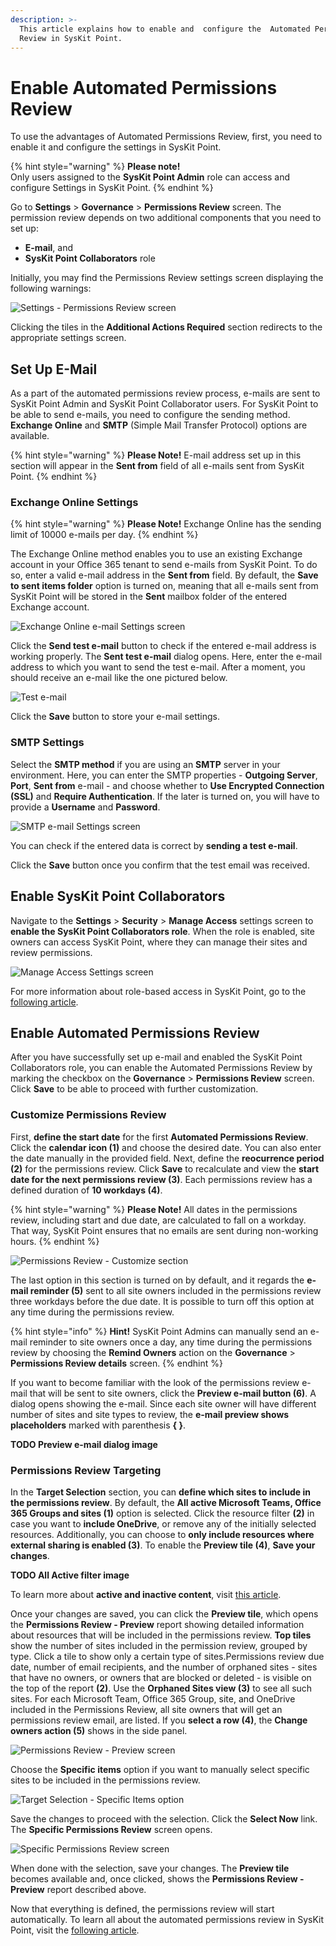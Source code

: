 ```yaml
---
description: >-
  This article explains how to enable and  configure the  Automated Permissions
  Review in SysKit Point.
---
```


# Enable Automated Permissions Review

To use the advantages of Automated Permissions Review, first, you need to enable it and configure the settings in SysKit Point.

{% hint style="warning" %}
**Please note!**   
Only users assigned to the **SysKit Point Admin** role can access and configure Settings in SysKit Point.
{% endhint %}

Go to **Settings** &gt; **Governance** &gt; **Permissions Review** screen. The permission review depends on two additional components that you need to set up: 
* **E-mail**, and
* **SysKit Point Collaborators** role 

Initially, you may find the Permissions Review settings screen displaying the following warnings: 

![Settings - Permissions Review screen](../.gitbook/assets/enable-automated-permissions-review_permissions-review-settings-screen%20%281%29.png)

Clicking the tiles in the **Additional Actions Required** section redirects to the appropriate settings screen.

## **Set Up E-Mail**

As a part of the automated permissions review process, e-mails are sent to SysKit Point Admin and SysKit Point Collaborator users. For SysKit Point to be able to send e-mails, you need to configure the sending method. **Exchange Online** and **SMTP** \(Simple Mail Transfer Protocol\) options are available.

{% hint style="warning" %}
**Please Note!** E-mail address set up in this section will appear in the **Sent from** field of all e-mails sent from SysKit Point.
{% endhint %}

### Exchange Online Settings

{% hint style="warning" %}
**Please Note!** Exchange Online has the sending limit of 10000 e-mails per day.
{% endhint %}

The Exchange Online method enables you to use an existing Exchange account in your Office 365 tenant to send e-mails from SysKit Point. To do so, enter a valid e-mail address in the **Sent from** field. By default, the **Save to sent items folder** option is turned on, meaning that all e-mails sent from SysKit Point will be stored in the **Sent** mailbox folder of the entered Exchange account.

![Exchange Online e-mail Settings screen](../.gitbook/assets/enable-automated-permissions-review_exchange-online-e-mail-settings-screen.png)

Click the **Send test e-mail** button to check if the entered e-mail address is working properly. The **Sent test e-mail** dialog opens. Here, enter the e-mail address to which you want to send the test e-mail. After a moment, you should receive an e-mail like the one pictured below.

![Test e-mail](../.gitbook/assets/enable-automated-permissions-review_test-e-mail.png)

Click the **Save** button to store your e-mail settings.

### SMTP Settings

Select the **SMTP method** if you are using an **SMTP** server in your environment. Here, you can enter the SMTP properties - **Outgoing Server**, **Port**, **Sent from** e-mail - and choose whether to **Use Encrypted Connection \(SSL\)** and **Require Authentication**. If the later is turned on, you will have to provide a **Username** and **Password**.

![SMTP e-mail Settings screen](../.gitbook/assets/enable-automated-permissions-review_smtp-e-mail-settings-screen.png)

You can check if the entered data is correct by **sending a test e-mail**.

Click the **Save** button once you confirm that the test email was received.

## **Enable SysKit Point Collaborators**

Navigate to the **Settings** &gt; **Security** &gt; **Manage Access** settings screen to **enable the SysKit Point Collaborators role**.
When the role is enabled, site owners can access SysKit Point, where they can manage their sites and review permissions. 

![Manage Access Settings screen](../.gitbook/assets/enable-automated-permissions-review_manage-access-settings-screen.png)

For more information about role-based access in SysKit Point, go to the [following article](enable-role-based-access.md).

## **Enable Automated Permissions Review**

After you have successfully set up e-mail and enabled the SysKit Point Collaborators role, you can enable the Automated Permissions Review by marking the checkbox on the **Governance** &gt; **Permissions Review** screen.
Click **Save** to be able to proceed with further customization.

### **Customize Permissions Review**

First, **define the start date** for the first **Automated Permissions Review**. Click the **calendar icon (1)** and choose the desired date. You can also enter the date manually in the provided field. Next, define the **reocurrence period (2)** for the permissions review. Click **Save** to recalculate and view the **start date for the next permissions review (3)**. Each permissions review has a defined duration of **10 workdays (4)**.

{% hint style="warning" %}
**Please Note!** 
All dates in the permissions review, including start and due date, are calculated to fall on a workday. That way, SysKit Point ensures that no emails are sent during non-working hours.
{% endhint %}

![Permissions Review - Customize section](../.gitbook/assets/enable-automated-permissions-review_permissions-review-customize-section.png)

The last option in this section is turned on by default, and it regards the **e-mail reminder (5)** sent to all site owners included in the permissions review three workdays before the due date. It is possible to turn off this option at any time during the permissions review.

{% hint style="info" %}
**Hint!** SysKit Point Admins can manually send an e-mail reminder to site owners once a day, any time during the permissions review by choosing the **Remind Owners** action on the **Governance** &gt; **Permissions Review details** screen.
{% endhint %}

If you want to become familiar with the look of the permissions review e-mail that will be sent to site owners, click the **Preview e-mail button (6)**. A dialog opens showing the e-mail. Since each site owner will have different number of sites and site types to review, the **e-mail preview shows placeholders** marked with parenthesis **\{ \}**.

**TODO Preview e-mail dialog image**

### **Permissions Review Targeting**

In the **Target Selection** section, you can **define which sites to include in the permissions review**. By default, the **All active Microsoft Teams, Office 365 Groups and sites (1)** option is selected. Click the resource filter **(2)** in case you want to **include OneDrive**, or remove any of the initially selected resources. Additionally, you can choose to **only include resources where external sharing is enabled (3)**. To enable the **Preview tile (4)**, **Save your changes**.

**TODO All Active filter image**

To learn more about **active and inactive content**, visit [this article](../common-tasks/inactive-content.md).

Once your changes are saved, you can click the **Preview tile**, which opens the **Permissions Review - Preview** report showing detailed information about resources that will be included in the permissions review. **Top tiles** show the number of sites included in the permission review, grouped by type. Click a tile to show only a certain type of sites.Permissions review due date, number of email recipients, and the number of orphaned sites - sites that have no owners, or owners that are blocked or deleted - is visible on the top of the report **(2)**. Use the **Orphaned Sites view (3)** to see all such sites. For each Microsoft Team, Office 365 Group, site, and OneDrive included in the Permissions Review, all site owners that will get an permissions review email, are listed. If you **select a row (4)**, the **Change owners action (5)** shows in the side panel. 

![Permissions Review - Preview screen](../.gitbook/assets/enable-automated-permissions-review_permissions-review-preview-screen.png)

Choose the **Specific items** option if you want to manually select specific sites to be included in the permissions review. 

![Target Selection - Specific Items option](../.gitbook/assets/enable-automated-permissions-review_target-selection-specific-items-option.png)

Save the changes to proceed with the selection. Click the **Select Now** link. The **Specific Permissions Review** screen opens. 

![Specific Permissions Review screen](../.gitbook/assets/enable-automated-permissions-review_specific-permissions-review-screen.png)

When done with the selection, save your changes. The **Preview tile** becomes available and, once clicked, shows the **Permissions Review - Preview** report described above.

Now that everything is defined, the permissions review will start automatically. To learn all about the automated permissions review in SysKit Point, visit the [following article](../common-tasks/permissions-review.md).






